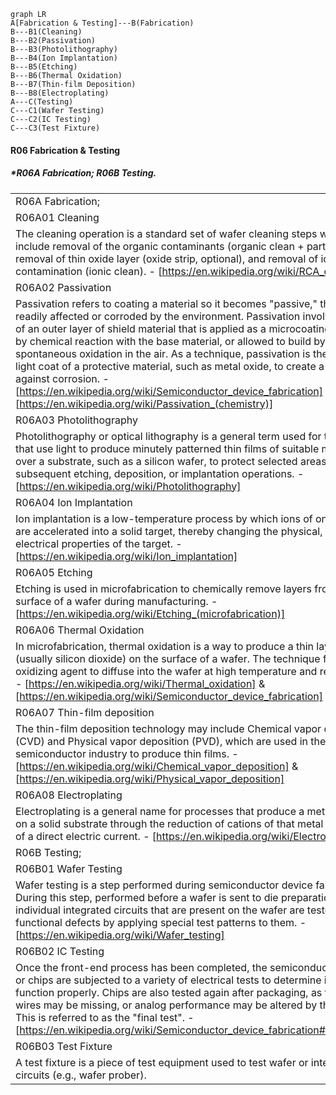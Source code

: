 ```mermaid
graph LR
A[Fabrication & Testing]---B(Fabrication)
B---B1(Cleaning)
B---B2(Passivation)
B---B3(Photolithography)
B---B4(Ion Implantation)
B---B5(Etching)
B---B6(Thermal Oxidation)
B---B7(Thin-film Deposition)
B---B8(Electroplating)
A---C(Testing)
C---C1(Wafer Testing)
C---C2(IC Testing)
C---C3(Test Fixture)
```

#### **R06 Fabrication & Testing**

##### *R06A Fabrication; R06B Testing.

|                                                              |
| ------------------------------------------------------------ |
| R06A Fabrication;                                            |
| R06A01 Cleaning                                              |
| The cleaning operation is a standard set of wafer cleaning steps which may include removal of the organic contaminants (organic clean + particle clean), removal of thin oxide layer (oxide strip, optional), and removal of ionic contamination (ionic clean). - [https://en.wikipedia.org/wiki/RCA_clean] |
| R06A02 Passivation                                           |
| Passivation refers to coating a material so it becomes "passive," that is, less readily affected or corroded by the environment. Passivation involves creation of an outer layer of shield material that is applied as a microcoating, created by chemical reaction with the base material, or allowed to build by spontaneous oxidation in the air. As a technique, passivation is the use of a light coat of a protective material, such as metal oxide, to create a shield against corrosion. - [https://en.wikipedia.org/wiki/Semiconductor_device_fabrication] & [https://en.wikipedia.org/wiki/Passivation_(chemistry)] |
| R06A03 Photolithography                                      |
| Photolithography or optical lithography is a general term used for techniques that use light to produce minutely patterned thin films of suitable materials over a substrate, such as a silicon wafer, to protect selected areas of it during subsequent etching, deposition, or implantation operations. - [https://en.wikipedia.org/wiki/Photolithography] |
| R06A04 Ion Implantation                                      |
| Ion implantation is a low-temperature process by which ions of one element are accelerated into a solid target, thereby changing the physical, chemical, or electrical properties of the target. - [https://en.wikipedia.org/wiki/Ion_implantation] |
| R06A05 Etching                                               |
| Etching is used in microfabrication to chemically remove layers from the surface of a wafer during manufacturing. - [https://en.wikipedia.org/wiki/Etching_(microfabrication)] |
| R06A06 Thermal Oxidation                                     |
| In microfabrication, thermal oxidation is a way to produce a thin layer of oxide (usually silicon dioxide) on the surface of a wafer. The technique forces an oxidizing agent to diffuse into the wafer at high temperature and react with it. - [https://en.wikipedia.org/wiki/Thermal_oxidation] & [https://en.wikipedia.org/wiki/Semiconductor_device_fabrication] |
| R06A07 Thin-film deposition                                  |
| The thin-film deposition technology may include Chemical vapor deposition (CVD) and Physical vapor deposition (PVD), which are used in the semiconductor industry to produce thin films. - [https://en.wikipedia.org/wiki/Chemical_vapor_deposition] & [https://en.wikipedia.org/wiki/Physical_vapor_deposition] |
| R06A08 Electroplating                                        |
| Electroplating is a general name for processes that produce a metal coating on a solid substrate through the reduction of cations of that metal by means of a direct electric current. - [https://en.wikipedia.org/wiki/Electroplating] |
| R06B Testing;                                                |
| R06B01 Wafer Testing                                         |
| Wafer testing is a step performed during semiconductor device fabrication. During this step, performed before a wafer is sent to die preparation, all individual integrated circuits that are present on the wafer are tested for functional defects by applying special test patterns to them. - [https://en.wikipedia.org/wiki/Wafer_testing] |
| R06B02 IC Testing                                            |
| Once the front-end process has been completed, the semiconductor devices or chips are subjected to a variety of electrical tests to determine if they function properly. Chips are also tested again after packaging, as the bond wires may be missing, or analog performance may be altered by the package. This is referred to as the "final test". - [https://en.wikipedia.org/wiki/Semiconductor_device_fabrication#Device_test] |
| R06B03 Test Fixture                                          |
| A test fixture is a piece of test equipment used to test wafer or integrated circuits (e.g., wafer prober). |
